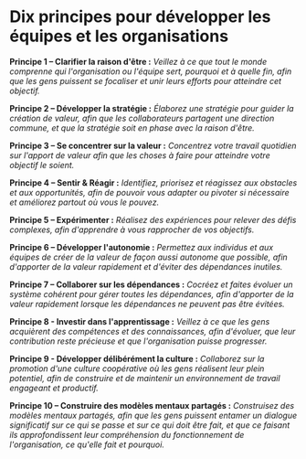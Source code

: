 # Dix principes pour développer les équipes et les organisations


**Principe 1 – Clarifier la raison d'être :** _Veillez à ce que tout le monde comprenne qui l'organisation ou l'équipe sert, pourquoi et à quelle fin, afin que les gens puissent se focaliser et unir leurs efforts pour atteindre cet objectif._

**Principe 2 – Développer la stratégie :** _Élaborez une stratégie pour guider la création de valeur, afin que les collaborateurs partagent une direction commune, et que la stratégie soit en phase avec la raison d'être._

**Principe 3 – Se concentrer sur la valeur :** _Concentrez votre travail quotidien sur l'apport de valeur afin que les choses à faire pour atteindre votre objectif le soient._

**Principe 4 – Sentir & Réagir :** _Identifiez, priorisez et réagissez aux obstacles et aux opportunités, afin de pouvoir vous adapter ou pivoter si nécessaire et améliorez partout où vous le pouvez._

**Principe 5 – Expérimenter :** _Réalisez des expériences pour relever des défis complexes, afin d'apprendre à vous rapprocher de vos objectifs._

**Principe 6 – Développer l'autonomie :** _Permettez aux individus et aux équipes de créer de la valeur de façon aussi autonome que possible, afin d'apporter de la valeur rapidement et d'éviter des dépendances inutiles._

**Principe 7 – Collaborer sur les dépendances :** _Cocréez et faites évoluer un système cohérent pour gérer toutes les dépendances, afin d'apporter de la valeur rapidement lorsque les dépendances ne peuvent pas être évitées._

**Principe 8 - Investir dans l'apprentissage :** _Veillez à ce que les gens acquièrent des compétences et des connaissances, afin d'évoluer, que leur contribution reste précieuse et que l'organisation puisse progresser._

**Principe 9 - Développer délibérément la culture :** _Collaborez sur la promotion d'une culture coopérative où les gens réalisent leur plein potentiel, afin de construire et de maintenir un environnement de travail engageant et productif._

**Principe 10 – Construire des modèles mentaux partagés :** _Construisez des modèles mentaux partagés, afin que les gens puissent entamer un dialogue significatif sur ce qui se passe et sur ce qui doit être fait, et que ce faisant ils approfondissent leur compréhension du fonctionnement de l'organisation, ce qu'elle fait et pourquoi._
